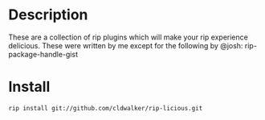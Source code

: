 Description
===========

These are a collection of rip plugins which will make your rip experience delicious. These were
written by me except for the following by @josh: rip-package-handle-gist

Install
=======

    rip install git://github.com/cldwalker/rip-licious.git
